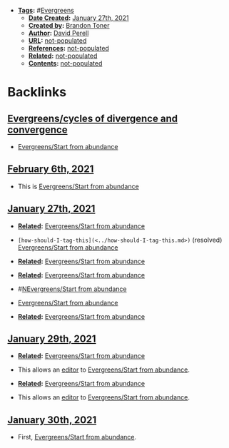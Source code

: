 - **[Tags](<../Tags.md>):** #[Evergreens](<../Evergreens.md>)
    - **[Date Created](<../Date Created.md>):** [January 27th, 2021](<../January 27th, 2021.md>)
    - **[Created by](<../Created by.md>):** [Brandon Toner](<../Brandon Toner.md>)
    - **[Author](<../Author.md>):** [David Perell](<../David Perell.md>)
    - **[URL](<../URL.md>):** [not-populated](<../not-populated.md>)
    - **[References](<../References.md>):** [not-populated](<../not-populated.md>)
    - **[Related](<../Related.md>):** [not-populated](<../not-populated.md>)
    - **[Contents](<../Contents.md>):** [not-populated](<../not-populated.md>)

# Backlinks
## [Evergreens/cycles of divergence and convergence](<Evergreens/cycles of divergence and convergence.md>)
- [Evergreens/Start from abundance](<../Evergreens/Start from abundance.md>)

## [February 6th, 2021](<February 6th, 2021.md>)
- This is [Evergreens/Start from abundance](<../Evergreens/Start from abundance.md>)

## [January 27th, 2021](<January 27th, 2021.md>)
- **[Related](<../Related.md>):** [Evergreens/Start from abundance](<../Evergreens/Start from abundance.md>)

- `[how-should-I-tag-this](<../how-should-I-tag-this.md>)` (resolved) [Evergreens/Start from abundance](<../Evergreens/Start from abundance.md>)

- **[Related](<../Related.md>):** [Evergreens/Start from abundance](<../Evergreens/Start from abundance.md>)

- **[Related](<../Related.md>):** [Evergreens/Start from abundance](<../Evergreens/Start from abundance.md>)

- #[N](<../N.md>)[Evergreens/Start from abundance](<../Evergreens/Start from abundance.md>)

- [Evergreens/Start from abundance](<../Evergreens/Start from abundance.md>)

- **[Related](<../Related.md>):** [Evergreens/Start from abundance](<../Evergreens/Start from abundance.md>)

## [January 29th, 2021](<January 29th, 2021.md>)
- **[Related](<../Related.md>):** [Evergreens/Start from abundance](<../Evergreens/Start from abundance.md>)

- This allows an [editor](<../editor.md>) to [Evergreens/Start from abundance](<../Evergreens/Start from abundance.md>).

- **[Related](<../Related.md>):** [Evergreens/Start from abundance](<../Evergreens/Start from abundance.md>)

- This allows an [editor](<../editor.md>) to [Evergreens/Start from abundance](<../Evergreens/Start from abundance.md>).

## [January 30th, 2021](<January 30th, 2021.md>)
- First, [Evergreens/Start from abundance](<../Evergreens/Start from abundance.md>).

